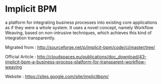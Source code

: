 # Implicit BPM

a platform for integrating business processes into existing core applications as if they were a whole system. It uses a novel concept, namely Workflow Weaving, based on non-intrusive techniques, which achieves this kind of integration transparently.

Migrated from : http://sourceforge.net/p/implicit-bpm/code/ci/master/tree/

Official Article : http://cloudspaces.eu/publications/doc_download/43-implicit-bpm-a-business-process-platform-for-transparent-workflow-weaving

Website : https://sites.google.com/site/implicitbpm/
